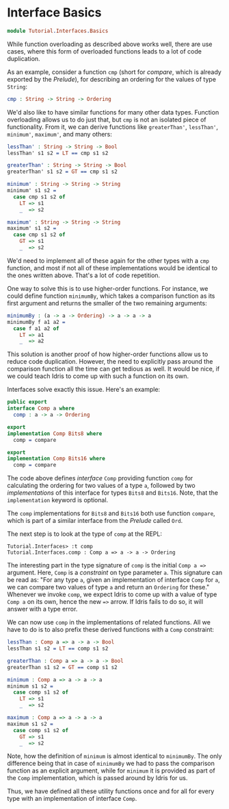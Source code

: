 # Interface Basics

```idris
module Tutorial.Interfaces.Basics
```

While function overloading as described above works well, there are use cases, where this form of overloaded functions leads to a lot of code duplication.

As an example, consider a function `cmp` (short for *compare*, which is already exported by the *Prelude*), for describing an ordering for the values of type `String`:

```idris
cmp : String -> String -> Ordering
```

We'd also like to have similar functions for many other data types. Function overloading allows us to do just that, but `cmp` is not an isolated piece of functionality. From it, we can derive functions like `greaterThan'`, `lessThan'`, `minimum'`, `maximum'`, and many others:

```idris
lessThan' : String -> String -> Bool
lessThan' s1 s2 = LT == cmp s1 s2

greaterThan' : String -> String -> Bool
greaterThan' s1 s2 = GT == cmp s1 s2

minimum' : String -> String -> String
minimum' s1 s2 =
  case cmp s1 s2 of
    LT => s1
    _  => s2

maximum' : String -> String -> String
maximum' s1 s2 =
  case cmp s1 s2 of
    GT => s1
    _  => s2
```

We'd need to implement all of these again for the other types with a `cmp` function, and most if not all of these implementations would be identical to the ones written above. That's a lot of code repetition.

One way to solve this is to use higher-order functions. For instance, we could define function `minimumBy`, which takes a comparison function as its first argument and returns the smaller of the two remaining arguments:

```idris
minimumBy : (a -> a -> Ordering) -> a -> a -> a
minimumBy f a1 a2 =
  case f a1 a2 of
    LT => a1
    _  => a2
```

This solution is another proof of how higher-order functions allow us to reduce code duplication. However, the need to explicitly pass around the comparison function all the time can get tedious as well. It would be nice, if we could teach Idris to come up with such a function on its own.

Interfaces solve exactly this issue. Here's an example:

```idris
public export
interface Comp a where
  comp : a -> a -> Ordering

export
implementation Comp Bits8 where
  comp = compare

export
implementation Comp Bits16 where
  comp = compare
```

The code above defines *interface* `Comp` providing function `comp` for calculating the ordering for two values of a type `a`, followed by two *implementations* of this interface for types `Bits8` and `Bits16`. Note, that the `implementation` keyword is optional.

The `comp` implementations for `Bits8` and `Bits16` both use function `compare`, which is part of a similar interface from the *Prelude* called `Ord`.

The next step is to look at the type of `comp` at the REPL:

```repl
Tutorial.Interfaces> :t comp
Tutorial.Interfaces.comp : Comp a => a -> a -> Ordering
```

The interesting part in the type signature of `comp` is the initial `Comp a =>` argument. Here, `Comp` is a *constraint* on type parameter `a`. This signature can be read as: "For any type `a`, given an implementation of interface `Comp` for `a`, we can compare two values of type `a` and return an `Ordering` for these." Whenever we invoke `comp`, we expect Idris to come up with a value of type `Comp a` on its own, hence the new `=>` arrow. If Idris fails to do so, it will answer with a type error.

We can now use `comp` in the implementations of related functions. All we have to do is to also prefix these derived functions with a `Comp` constraint:

```idris
lessThan : Comp a => a -> a -> Bool
lessThan s1 s2 = LT == comp s1 s2

greaterThan : Comp a => a -> a -> Bool
greaterThan s1 s2 = GT == comp s1 s2

minimum : Comp a => a -> a -> a
minimum s1 s2 =
  case comp s1 s2 of
    LT => s1
    _  => s2

maximum : Comp a => a -> a -> a
maximum s1 s2 =
  case comp s1 s2 of
    GT => s1
    _  => s2
```

Note, how the definition of `minimum` is almost identical to `minimumBy`. The only difference being that in case of `minimumBy` we had to pass the comparison function as an explicit argument, while for `minimum` it is provided as part of the `Comp` implementation, which is passed around by Idris for us.

Thus, we have defined all these utility functions once and for all for every type with an implementation of interface `Comp`.

<!-- vi: filetype=idris2:syntax=markdown
-->
